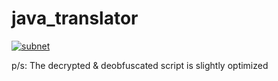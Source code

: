 # java_translator

<a href="https://ibb.co/mXpjLk2"><img src="https://i.ibb.co/ZY9jn5F/subnet.png" alt="subnet" border="0"></a>

p/s: The decrypted & deobfuscated script is slightly optimized
